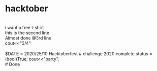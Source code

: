 # hacktober
<br>
i want a free t-shirt
<br>
this is the second line
<br>
Almost done @3rd line
<br>
cout<<"3/4"
<br>
<br>
$DATE = 2020/25/10
Hacktoberfest # challenge 2020
complete.status = (bool)True;
cout<<"party";

<br>
# Done
